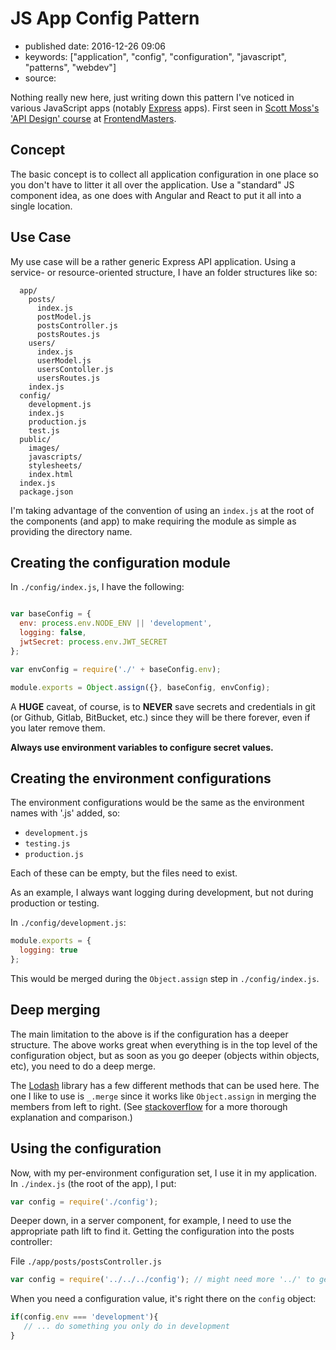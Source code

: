 # JS App Config Pattern

- published date: 2016-12-26 09:06
- keywords: ["application", "config", "configuration", "javascript", "patterns", "webdev"]
- source: 



Nothing really new here, just writing down this pattern I've noticed
in various JavaScript apps (notably [Express] apps). First seen in [Scott
Moss's][hendrixer] ['API Design' course][api-design-course] at
[FrontendMasters].

[Express]: http://expressjs.com/ "Fast, unopinionated, minimalist web framework for Node.js"
[hendrixer]: https://twitter.com/scotups "Scott Moss on Twitter"
[api-design-course]: https://frontendmasters.com/courses/api-design-nodejs/ "Learn API design in Node.js using Express class"
[FrontendMasters]: https://frontendmasters.com "Frontend Masters: Learn JavaScript, React, Angular and more,..deeply"

## Concept

The basic concept is to collect all application configuration in one
place so you don't have to litter it all over the application. Use a
"standard" JS component idea, as one does with Angular and React to put
it all into a single location.

## Use Case

My use case will be a rather generic Express API application. Using a
service- or resource-oriented structure, I have an folder structures
like so:

```
  app/
    posts/
      index.js
      postModel.js
      postsController.js
      postsRoutes.js
    users/
      index.js
      userModel.js
      usersContoller.js
      usersRoutes.js
    index.js
  config/
    development.js
    index.js
    production.js
    test.js
  public/
    images/
    javascripts/
    stylesheets/
    index.html
  index.js
  package.json
```

I'm taking advantage of the convention of using an `index.js` at the root
of the components (and app) to make requiring the module as simple as
providing the directory name.

## Creating the configuration module

In `./config/index.js`, I have the following:

```javascript

var baseConfig = {
  env: process.env.NODE_ENV || 'development',
  logging: false,
  jwtSecret: process.env.JWT_SECRET
};

var envConfig = require('./' + baseConfig.env);

module.exports = Object.assign({}, baseConfig, envConfig);


```

A **HUGE** caveat, of course, is to **NEVER** save secrets and
credentials in git (or Github, Gitlab, BitBucket, etc.) since they
will be there forever, even if you later remove them.

**Always use environment variables to configure secret values.**

## Creating the environment configurations

The environment configurations would be the same as the environment
names with '.js' added, so:

* `development.js`
* `testing.js`
* `production.js`

Each of these can be empty, but the files need to exist.

As an example, I always want logging during development, but not
during production or testing.

In `./config/development.js`:

```javascript
module.exports = {
  logging: true
};
```

This would be merged during the `Object.assign` step in
`./config/index.js`.

## Deep merging

The main limitation to the above is if the configuration has a deeper
structure. The above works great when everything is in the top level
of the configuration object, but as soon as you go deeper (objects
within objects, etc), you need to do a deep merge.

The [Lodash] library has a few different methods that can be used
here. The one I like to use is `_.merge` since it works like
`Object.assign` in merging the members from left to
right. (See [stackoverflow][stack1] for a more thorough explanation
and comparison.)

[stack1]: http://stackoverflow.com/questions/19965844/lodash-difference-between-extend-assign-and-merge#19966511 "explanation of extend, assign, and merge in lodash"
[Lodash]: https://lodash.com "A modern JavaScript utility library delivering modularity, performance &amp; extras."


## Using the configuration

Now, with my per-environment configuration set, I use it in my
application. In `./index.js` (the root of the app), I put:

```javascript
var config = require('./config');
```

Deeper down, in a server component, for example, I need to use the
appropriate path lift to find it. Getting the configuration into the
posts controller:

File `./app/posts/postsController.js`

```javascript
var config = require('../../../config'); // might need more '../' to get to the right level
```

When you need a configuration value, it's right there on the `config`
object:

```javascript
if(config.env === 'development'){
   // ... do something you only do in development
}
```

